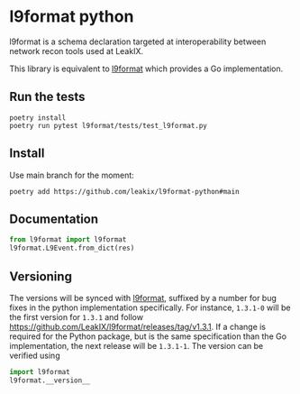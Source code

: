 l9format python
===================

l9format is a schema declaration targeted at interoperability between network
recon tools used at LeakIX.

This library is equivalent to [l9format](https://github.com/leakix/l9format)
which provides a Go implementation.

## Run the tests


```
poetry install
poetry run pytest l9format/tests/test_l9format.py
```

## Install

Use main branch for the moment:
```
poetry add https://github.com/leakix/l9format-python#main
```

## Documentation

```python
from l9format import l9format
l9format.L9Event.from_dict(res)
```

## Versioning

The versions will be synced with [l9format](https://github.com/leakix/l9format),
suffixed by a number for bug fixes in the python implementation specifically.
For instance, `1.3.1-0` will be the first version for `1.3.1` and follow
https://github.com/LeakIX/l9format/releases/tag/v1.3.1. If a change is required
for the Python package, but is the same specification than the Go
implementation, the next release will be `1.3.1-1`.
The version can be verified using

```python
import l9format
l9format.__version__
```
